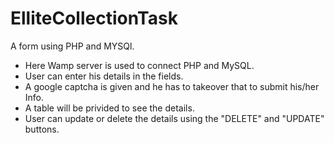 # ElliteCollectionTask
A form using PHP and MYSQl.
- Here Wamp server is used to connect PHP and MySQL.
- User can enter his details in the fields.
- A google captcha is given and he has to takeover that to submit his/her Info.
- A table will be privided to see the details.
- User can update or delete the details using the "DELETE" and "UPDATE" buttons.
